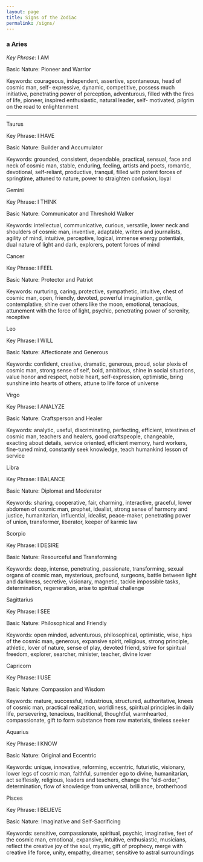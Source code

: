 ```yaml
---
layout: page
title: Signs of the Zodiac
permalink: /signs/
---
```


<div class="col-sm-2">
<h3><span class="gadget-big">a</span> Aries</h3>
</div>
<div class="col-sm-10">
<em>Key Phrase</em>:  I AM


Basic Nature:  Pioneer and Warrior


Keywords:  courageous, independent, assertive, spontaneous, head of cosmic man, self-
expressive, dynamic, competitive, possess much initiative, penetrating power of 
perception, adventurous, filled with the fires of life, pioneer, inspired enthusiastic, natural 
leader, self- motivated, pilgrim on the road to enlightenment

</div>

<hr />
Taurus

Key Phrase:  I HAVE

Basic Nature:  Builder and Accumulator

Keywords:  grounded, consistent, dependable, practical, sensual, face and neck of cosmic 
man, stable, enduring, feeling, artists and poets, romantic, devotional, self-reliant, 
productive, tranquil, filled with potent forces of springtime, attuned to nature, power to 
straighten confusion, loyal


Gemini

Key Phrase:  I THINK

Basic Nature: Communicator and Threshold Walker

Keywords:  intellectual, communicative, curious, versatile, lower neck and shoulders of 
cosmic man, inventive, adaptable, writers and journalists, agility of mind, intuitive, 
perceptive, logical, immense energy potentials, dual nature of light and dark, explorers, 
potent forces of mind


Cancer

Key Phrase:  I FEEL

Basic Nature:  Protector and Patriot

Keywords:  nurturing, caring, protective, sympathetic, intuitive, chest of cosmic man, open, 
friendly, devoted, powerful imagination, gentle, contemplative, shine over others like the 
moon, emotional, tenacious, attunement with the force of light, psychic, penetrating power 
of serenity, receptive


Leo

Key Phrase:  I WILL

Basic Nature: Affectionate and Generous

Keywords:  confident, creative, dramatic, generous, proud, solar plexis of cosmic man, 
strong sense of self, bold, ambitious, shine in social situations, value honor and respect, 
noble heart, self-expression, optimistic, bring sunshine into hearts of others, attune to life 
force of universe 


Virgo

Key Phrase:  I ANALYZE

Basic Nature: Craftsperson and Healer

Keywords:  analytic, useful, discriminating, perfecting, efficient, intestines of cosmic man, 
teachers and healers, good craftspeople, changeable, exacting about details, service 
oriented, efficient memory, hard workers, fine-tuned mind, constantly seek knowledge, 
teach humankind lesson of service


Libra

Key Phrase:  I BALANCE

Basic Nature:  Diplomat and Moderator

Keywords:  sharing, cooperative, fair, charming, interactive, graceful, lower abdomen of 
cosmic man, prophet, idealist, strong sense of harmony and justice, humanitarian, 
influential, idealist, peace-maker, penetrating power of union, transformer, liberator, 
keeper of karmic law


Scorpio

Key Phrase:  I DESIRE

Basic Nature:  Resourceful and Transforming

Keywords:  deep, intense, penetrating, passionate, transforming, sexual organs of cosmic 
man, mysterious, profound, surgeons, battle between light and darkness, secretive, 
visionary, magnetic, tackle impossible tasks, determination, regeneration, arise to spiritual 
challenge


Sagittarius

Key Phrase:  I SEE

Basic Nature:  Philosophical and Friendly

Keywords:  open minded, adventurous, philosophical, optimistic, wise, hips of the cosmic 
man, generous, expansive spirit, religious, strong principle, athletic, lover of nature, sense 
of play, devoted friend, strive for spiritual freedom, explorer, searcher, minister, teacher, 
divine lover


Capricorn

Key Phrase:  I USE

Basic Nature:  Compassion and Wisdom

Keywords:  mature, successful, industrious, structured, authoritative, knees of cosmic man, 
practical realization, worldliness, spiritual principles in daily life, persevering, tenacious, 
traditional, thoughtful, warmhearted, compassionate, gift to form substance from raw 
materials, tireless seeker


Aquarius

Key Phrase:  I KNOW

Basic Nature:  Original and Eccentric

Keywords:  unique, innovative, reforming, eccentric, futuristic, visionary, lower legs of 
cosmic man, faithful, surrender ego to divine, humanitarian, act selflessly, religious, leaders 
and teachers, change the “old-order,” determination, flow of knowledge from universal, 
brilliance, brotherhood


Pisces

Key Phrase:  I BELIEVE

Basic Nature:  Imaginative and Self-Sacrificing

Keywords:  sensitive, compassionate, spiritual, psychic, imaginative, feet of the cosmic man, 
emotional, expansive, intuitive, enthusiastic, musicians, reflect the creative joy of the soul, 
mystic, gift of prophecy, merge with creative life force, unity, empathy, dreamer, sensitive 
to astral surroundings
